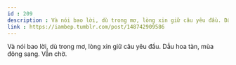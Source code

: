 ```yaml
---
id : 209
description : Và nói bao lời, dù trong mơ, lòng xin giữ câu yêu đầu. Dẫu hoa tàn, mùa đông sang. Vẫn chờ.
link : https://iambep.tumblr.com/post/148742909586
---
```


Và nói bao lời, dù trong mơ, lòng xin giữ câu yêu đầu. Dẫu hoa tàn, mùa
đông sang. Vẫn chờ.
